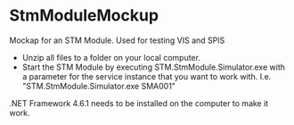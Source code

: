 # StmModuleMockup
Mockap for an STM Module. Used for testing VIS and SPIS

- Unzip all files to a folder on your local computer.
- Start the STM Module by executing STM.StmModule.Simulator.exe with a parameter for the service instance that you want to work with. I.e. "STM.StmModule.Simulator.exe SMA001"

.NET Framework 4.6.1 needs to be installed on the computer to make it work.
